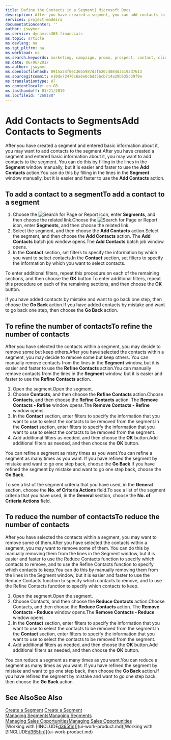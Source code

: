 ```yaml
---
title: Define the Contacts in a Segment| Microsoft Docs
description: After you have created a segment, you can add contacts to the segment, for example, as part of a marketing campaign targeting particular customers or clients.
services: project-madeira
documentationcenter: ''
author: jswymer
ms.service: dynamics365-financials
ms.topic: article
ms.devlang: na
ms.tgt_pltfrm: na
ms.workload: na
ms.search.keywords: marketing, campaign, promo, prospect, contact, client, customer
ms.date: 06/06/2017
ms.author: jswymer
ms.openlocfilehash: 0915a24f0e136b5987d3f620c4084d35193d7613
ms.sourcegitcommit: e10de72476c6a6e0cbd35bcb714a29b535c39f0e
ms.translationtype: HT
ms.contentlocale: en-GB
ms.lasthandoff: 01/21/2019
ms.locfileid: "268188"
---
```

# <a name="add-contacts-to-segments"></a><span data-ttu-id="34976-103">Add Contacts to Segments</span><span class="sxs-lookup"><span data-stu-id="34976-103">Add Contacts to Segments</span></span>
<span data-ttu-id="34976-104">After you have created a segment and entered basic information about it, you may want to add contacts to the segment.</span><span class="sxs-lookup"><span data-stu-id="34976-104">After you have created a segment and entered basic information about it, you may want to add contacts to the segment.</span></span> <span data-ttu-id="34976-105">You can do this by filling in the lines in the **Segment** window manually, but it is easier and faster to use the **Add Contacts** action.</span><span class="sxs-lookup"><span data-stu-id="34976-105">You can do this by filling in the lines in the **Segment** window manually, but it is easier and faster to use the **Add Contacts** action.</span></span>

## <a name="to-add-a-contact-to-a-segment"></a><span data-ttu-id="34976-106">To add a contact to a segment</span><span class="sxs-lookup"><span data-stu-id="34976-106">To add a contact to a segment</span></span>
1. <span data-ttu-id="34976-107">Choose the ![Search for Page or Report](media/ui-search/search_small.png "Search for Page or Report icon") icon, enter **Segments**, and then choose the related link.</span><span class="sxs-lookup"><span data-stu-id="34976-107">Choose the ![Search for Page or Report](media/ui-search/search_small.png "Search for Page or Report icon") icon, enter **Segments**, and then choose the related link.</span></span>  
2. <span data-ttu-id="34976-108">Select the segment, and then choose the **Add Contacts** action.</span><span class="sxs-lookup"><span data-stu-id="34976-108">Select the segment, and then choose the **Add Contacts** action.</span></span> <span data-ttu-id="34976-109">The **Add Contacts** batch job window opens.</span><span class="sxs-lookup"><span data-stu-id="34976-109">The **Add Contacts** batch job window opens.</span></span>
3. <span data-ttu-id="34976-110">In the **Contact** section, set filters to specify the information by which you want to select contacts.</span><span class="sxs-lookup"><span data-stu-id="34976-110">In the **Contact** section, set filters to specify the information by which you want to select contacts.</span></span>

<span data-ttu-id="34976-111">To enter additional filters, repeat this procedure on each of the remaining sections, and then choose the **OK** button.</span><span class="sxs-lookup"><span data-stu-id="34976-111">To enter additional filters, repeat this procedure on each of the remaining sections, and then choose the **OK** button.</span></span>

<span data-ttu-id="34976-112">If you have added contacts by mistake and want to go back one step, then choose the **Go Back** action.</span><span class="sxs-lookup"><span data-stu-id="34976-112">If you have added contacts by mistake and want to go back one step, then choose the **Go Back** action.</span></span>

## <a name="to-refine-the-number-of-contacts"></a><span data-ttu-id="34976-113">To refine the number of contacts</span><span class="sxs-lookup"><span data-stu-id="34976-113">To refine the number of contacts</span></span>
<span data-ttu-id="34976-114">After you have selected the contacts within a segment, you may decide to remove some but keep others.</span><span class="sxs-lookup"><span data-stu-id="34976-114">After you have selected the contacts within a segment, you may decide to remove some but keep others.</span></span> <span data-ttu-id="34976-115">You can manually remove contacts from the lines in the **Segment** window, but it is easier and faster to use the **Refine Contacts** action.</span><span class="sxs-lookup"><span data-stu-id="34976-115">You can manually remove contacts from the lines in the **Segment** window, but it is easier and faster to use the **Refine Contacts** action.</span></span>

1. <span data-ttu-id="34976-116">Open the segment.</span><span class="sxs-lookup"><span data-stu-id="34976-116">Open the segment.</span></span>
2. <span data-ttu-id="34976-117">Choose **Contacts**, and then choose the **Refine Contacts** action.</span><span class="sxs-lookup"><span data-stu-id="34976-117">Choose **Contacts**, and then choose the **Refine Contacts** action.</span></span> <span data-ttu-id="34976-118">The **Remove Contacts - Refine** window opens.</span><span class="sxs-lookup"><span data-stu-id="34976-118">The **Remove Contacts - Refine** window opens.</span></span>
3. <span data-ttu-id="34976-119">In the **Contact** section, enter filters to specify the information that you want to use to select the contacts to be removed from the segment.</span><span class="sxs-lookup"><span data-stu-id="34976-119">In the **Contact** section, enter filters to specify the information that you want to use to select the contacts to be removed from the segment.</span></span>
4. <span data-ttu-id="34976-120">Add additional filters as needed, and then choose the **OK** button.</span><span class="sxs-lookup"><span data-stu-id="34976-120">Add additional filters as needed, and then choose the **OK** button.</span></span>

<span data-ttu-id="34976-121">You can refine a segment as many times as you want.</span><span class="sxs-lookup"><span data-stu-id="34976-121">You can refine a segment as many times as you want.</span></span> <span data-ttu-id="34976-122">If you have refined the segment by mistake and want to go one step back, choose the **Go Back**.</span><span class="sxs-lookup"><span data-stu-id="34976-122">If you have refined the segment by mistake and want to go one step back, choose the **Go Back**.</span></span>

<span data-ttu-id="34976-123">To see a list of the segment criteria that you have used, in the **General** section, choose the **No. of Criteria Actions** field.</span><span class="sxs-lookup"><span data-stu-id="34976-123">To see a list of the segment criteria that you have used, in the **General** section, choose the **No. of Criteria Actions** field.</span></span>

## <a name="to-reduce-the-number-of-contacts"></a><span data-ttu-id="34976-124">To reduce the number of contacts</span><span class="sxs-lookup"><span data-stu-id="34976-124">To reduce the number of contacts</span></span>
<span data-ttu-id="34976-125">After you have selected the contacts within a segment, you may want to remove some of them.</span><span class="sxs-lookup"><span data-stu-id="34976-125">After you have selected the contacts within a segment, you may want to remove some of them.</span></span> <span data-ttu-id="34976-126">You can do this by manually removing them from the lines in the Segment window, but it is easier and faster to use the Reduce Contacts function to specify which contacts to remove, and to use the Refine Contacts function to specify which contacts to keep.</span><span class="sxs-lookup"><span data-stu-id="34976-126">You can do this by manually removing them from the lines in the Segment window, but it is easier and faster to use the Reduce Contacts function to specify which contacts to remove, and to use the Refine Contacts function to specify which contacts to keep.</span></span>

1. <span data-ttu-id="34976-127">Open the segment.</span><span class="sxs-lookup"><span data-stu-id="34976-127">Open the segment.</span></span>
2. <span data-ttu-id="34976-128">Choose Contacts, and then choose the **Reduce Contacts** action.</span><span class="sxs-lookup"><span data-stu-id="34976-128">Choose Contacts, and then choose the **Reduce Contacts** action.</span></span> <span data-ttu-id="34976-129">The **Remove Contacts - Reduce** window opens.</span><span class="sxs-lookup"><span data-stu-id="34976-129">The **Remove Contacts - Reduce** window opens.</span></span>
3. <span data-ttu-id="34976-130">In the **Contact** section, enter filters to specify the information that you want to use to select the contacts to be removed from the segment.</span><span class="sxs-lookup"><span data-stu-id="34976-130">In the **Contact** section, enter filters to specify the information that you want to use to select the contacts to be removed from the segment.</span></span>
4. <span data-ttu-id="34976-131">Add additional filters as needed, and then choose the **OK** button.</span><span class="sxs-lookup"><span data-stu-id="34976-131">Add additional filters as needed, and then choose the **OK** button.</span></span>

<span data-ttu-id="34976-132">You can reduce a segment as many times as you want.</span><span class="sxs-lookup"><span data-stu-id="34976-132">You can reduce a segment as many times as you want.</span></span> <span data-ttu-id="34976-133">If you have refined the segment by mistake and want to go one step back, then choose the **Go Back** action.</span><span class="sxs-lookup"><span data-stu-id="34976-133">If you have refined the segment by mistake and want to go one step back, then choose the **Go Back** action.</span></span>

## <a name="see-also"></a><span data-ttu-id="34976-134">See Also</span><span class="sxs-lookup"><span data-stu-id="34976-134">See Also</span></span>
<span data-ttu-id="34976-135">[Create a Segment](marketing-how-create-segment.md) </span><span class="sxs-lookup"><span data-stu-id="34976-135">[Create a Segment](marketing-how-create-segment.md) </span></span>  
[<span data-ttu-id="34976-136">Managing Segments</span><span class="sxs-lookup"><span data-stu-id="34976-136">Managing Segments</span></span>](marketing-segments.md)  
[<span data-ttu-id="34976-137">Managing Sales Opportunities</span><span class="sxs-lookup"><span data-stu-id="34976-137">Managing Sales Opportunities</span></span>](marketing-manage-sales-opportunities.md)  
<span data-ttu-id="34976-138">[Working with [!INCLUDE[d365fin](includes/d365fin_md.md)]](ui-work-product.md)</span><span class="sxs-lookup"><span data-stu-id="34976-138">[Working with [!INCLUDE[d365fin](includes/d365fin_md.md)]](ui-work-product.md)</span></span>  

